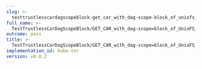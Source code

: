 ```yaml
---
slug: >-
  testtrustlesscardagscopeblock-get_car_with_dag-scope-block_of_unixfs_directory_on_a_path_(format-car)-body
full_name: >-
  TestTrustlessCarDagScopeBlock/GET_CAR_with_dag-scope=block_of_UnixFS_directory_on_a_path_(format=car)/Body
outcome: pass
title: >-
  TestTrustlessCarDagScopeBlock/GET_CAR_with_dag-scope=block_of_UnixFS_directory_on_a_path_(format=car)/Body
implementation_id: kubo-ter
version: v0.0.2
---
```


